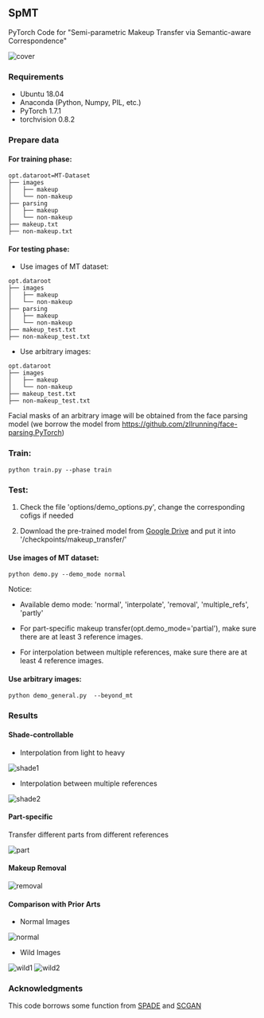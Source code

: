 ## SpMT 

PyTorch Code for "Semi-parametric Makeup Transfer via Semantic-aware Correspondence"

![cover](/imgs/cover.png)

### Requirements

+ Ubuntu 18.04
+ Anaconda (Python, Numpy, PIL, etc.)
+ PyTorch 1.7.1
+ torchvision 0.8.2

### Prepare data
#### For training phase:

```
opt.dataroot=MT-Dataset
├── images
│   ├── makeup
│   └── non-makeup
├── parsing
│   ├── makeup
│   └── non-makeup
├── makeup.txt
├── non-makeup.txt
```

#### For testing phase:
  
+ Use images of MT dataset:

```
opt.dataroot
├── images
│   ├── makeup
│   └── non-makeup
├── parsing
│   ├── makeup
│   └── non-makeup
├── makeup_test.txt
├── non-makeup_test.txt
```

+ Use arbitrary images:

```
opt.dataroot
├── images
│   ├── makeup
│   └── non-makeup
├── makeup_test.txt
├── non-makeup_test.txt
```

Facial masks of an arbitrary image will be obtained from the face parsing model (we borrow the model from https://github.com/zllrunning/face-parsing.PyTorch)

### Train:

```
python train.py --phase train
```

### Test:

1. Check the file 'options/demo_options.py', change the corresponding cofigs if needed

2. Download the pre-trained model from [Google Drive](https://drive.google.com/file/d/1aHwv1q5MfMfrCcweFObXITyF7dv4L-w8/view?usp=sharing) and put it into '/checkpoints/makeup_transfer/'

#### Use images of MT dataset:

```
python demo.py --demo_mode normal 
```
Notice:
+ Available demo mode: 'normal', 'interpolate', 'removal', 'multiple_refs', 'partly'

+ For part-specific makeup transfer(opt.demo_mode='partial'), make sure there are at least 3 reference images.

+ For interpolation between multiple references, make sure there are at least 4 reference images.

#### Use arbitrary images:

```
python demo_general.py  --beyond_mt
```

### Results

#### Shade-controllable

+ Interpolation from light to heavy

![shade1](/imgs/supplementatry_controllable_shade1.png)

+ Interpolation between multiple references

![shade2](/imgs/supplementatry_controllable_shade2.png)

#### Part-specific

Transfer different parts from different references

![part](/imgs/supplementatry_controllable_part.png)

#### Makeup Removal

![removal](/imgs/supplementatry_controllable_removal.png)

#### Comparison with Prior Arts

+ Normal Images

![normal](/imgs/supplementatry_comparison_normal.png)

+ Wild Images

![wild1](/imgs/supplementatry_comparison_wild1.png)
![wild2](/imgs/supplementatry_comparison_wild2.png)


### Acknowledgments
This code borrows some function from [SPADE](https://github.com/NVlabs/SPADE) and [SCGAN](https://github.com/makeuptransfer/SCGAN)
